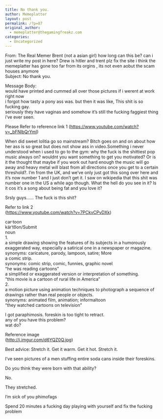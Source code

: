 ```yaml
---
title: No thank you.
author: Memeplatter
layout: post
permalink: /?p=87
original_author:
  - memeplatter@thegamingfreakz.com
categories:
  - Uncategorized
---
```

From: The Real Memer Brent (not a asian girl) how long can this be? can i just write my post in here? Drew is hitler and trent plz fix the site i think the memeplatter has gone too far from its orgins , its not even aobut the scam houses anymore  
Subject: No thank you.

Message Body:  
would have printed and cummed all over those pictures if i werent at work right now  
i forgot how tasty a pony ass was. but then it was like, This shit is so fucking gay.  
seriously they have vaginas and somehow it&#8217;s still the fucking faggiest thing i&#8217;ve ever seen.

Please Refer to reference link 1 (https://www.youtube.com/watch?v=_bFNlbQrYmI)

When did sweet lolitia go so mainstream? Bitch goes on and on about how her ass is so great but does not show ass in video.Something i never understood when i used to go to the gym: why the fuck is the shittiest pop music always on? wouldnt you want something to get you motivated? Or is it the thought that maybe if you work out hard enough the music will go away and heavy metal will blast from all directions once you get to a certain threshold?. I&#8217;m from the UK, and we&#8217;ve only just got this song over here and it&#8217;s now number 1 and I just don&#8217;t get it. I saw on wikipedia that this shit was number one in the US a while ago though. What the hell do you see in it? Is it cos it&#8217;s a song about being fat and you love it?

Srsly guys&#8230;&#8230; The fuck is this shit?

Refer to link 2  
(https://www.youtube.com/watch?v=7PCkvCPvDXk)

car·toon  
kärˈto͞on/Submit  
noun  
1.  
a simple drawing showing the features of its subjects in a humorously exaggerated way, especially a satirical one in a newspaper or magazine.  
synonyms: caricature, parody, lampoon, satire; More  
a comic strip.  
synonyms: comic strip, comic, funnies, graphic novel  
&#8220;he was reading cartoons&#8221;  
a simplified or exaggerated version or interpretation of something.  
&#8220;this movie is a cartoon of rural life in America&#8221;  
2.  
a motion picture using animation techniques to photograph a sequence of drawings rather than real people or objects.  
synonyms: animated film, animation; informaltoon  
&#8220;they watched cartoons on television&#8221;

I got paraphimosis. foreskin is too tight to retract.  
any of you have this problem?  
wat do?

Reference image  
(http://i.imgur.com/d6YQZ0Q.jpg)

Best advice: Stretch it. Get it warm. Get it hot. Stretch it.

I&#8217;ve seen pictures of a men stuffing entire soda cans inside their foreskins.

Do you think they were born with that ability?

No.

They stretched.

I&#8217;m sick of you phimofags

Spend 20 minutes a fucking day playing with yourself and fix the fucking problem